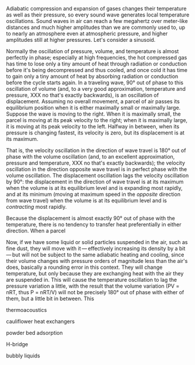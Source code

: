 Adiabatic compression and expansion of gases changes their temperature
as well as their pressure, so every sound wave generates local
temperature oscillations.  Sound waves in air can reach a few
megahertz over meter-like distances and much higher amplitudes than we
are commonly used to, up to nearly an atmosphere even at atmospheric
pressure, and higher amplitudes still at higher pressures.  Let's
consider a sinusoid.

Normally the oscillation of pressure, volume, and temperature is
almost perfectly in phase; especially at high frequencies, the hot
compressed gas has time to lose only a tiny amount of heat through
radiation or conduction before it's being decompressed and thus
cooled, and once cold it has time to gain only a tiny amount of heat
by absorbing radiation or conduction before the cycle starts again.
In a traveling wave, 90° out of phase to this oscillation of volume
(and, to a very good approximation, temperature and pressure, XXX no
that's exactly backwards), is an oscillation of displacement.
Assuming no overall movement, a parcel of air passes its equilibrium
position when it is either maximally small or maximally large.
Suppose the wave is moving to the right.  When it is maximally small,
the parcel is moving at its peak velocity to the right; when it is
maximally large, it is moving at its peak velocity to the left.
Halfway in between, when its pressure is changing fastest, its
velocity is zero, but its displacement is at its maximum.

That is, the velocity oscillation in the direction of wave travel is
180° out of phase with the volume oscillation (and, to an excellent
approximation, pressure and temperature, XXX no that's exactly
backwards); the velocity oscillation in the direction opposite wave
travel is in perfect phase with the volume oscillation.  The
displacement oscillation lags the velocity oscillation by 90°: the
displacement in the direction of wave travel is at its maximum when
the volume is at its equilibrium level and is expanding most rapidly,
and at its minimum (moving at maximum speed in the *opposite*
direction from wave travel) when the volume is at its equilibrium
level and is *contracting* most rapidly.

Because the displacement is almost exactly 90° out of phase with the
temperature, there is no tendency to transfer heat preferentially in
either direction.  When a parcel 

Now, if we have some liquid or solid particles suspended in the air,
such as fine dust, they will move with it — effectively increasing its
density by a bit — but will not be subject to the same adiabatic
heating and cooling, since their volume changes with pressure orders
of magnitude less than the air's does, basically a rounding error in
this context.  They will change temperature, but only because they are
exchanging heat with the air they are suspended in.  This will cause
the temperature oscillation to lag the pressure variation a little,
with the result that the volume variation (PV = nRT, thus P = nRT/V)
will not be precisely 180° out of phase with either of them, but a
little bit in between.  This 

thermoacoustics

cauliflower heat exchangers

powder bed adsorption

H-bridge

bubbly liquids
